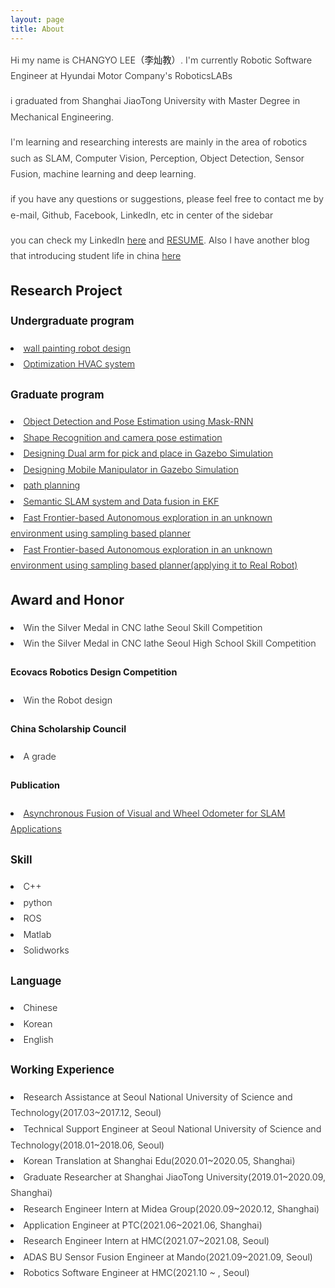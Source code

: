 ```yaml
---
layout: page
title: About
---
```


<div style="font-size: 0.9rem; font-weight:300; line-height: 1.6rem;">

Hi my name is CHANGYO LEE（李灿教）. I'm currently Robotic Software Engineer at Hyundai Motor Company's RoboticsLABs <br>

i graduated from Shanghai JiaoTong University with Master Degree in Mechanical Engineering. <br>

I'm learning and researching interests are mainly in the area of robotics such as SLAM, Computer Vision, Perception, Object Detection, Sensor Fusion, machine learning and deep learning.<br>

<!-- <p class="message" style="font-size: 0.9rem; font-weight: 700">

</p> -->

if you have any questions or suggestions, please feel free to contact me by e-mail, Github, Facebook, LinkedIn, etc in center of the sidebar<br>

you can check my LinkedIn <a href="https://www.linkedin.com/in/chan-gyo-lee-480b1a185/">here</a> and <a href="https://leechangyo.github.io/public/RESUME.pdf">RESUME</a>. Also I have another blog that introducing student life in china <a href="https://blog.naver.com/laowaibang">here</a><br>

<h2>Research Project</h2>
<h3>Undergraduate program</h3>
  <li> <a href="http://robot.ecovacs.cn/thread-99539-1-sortid-1.html">wall painting robot design</a> </li>
  <li> <a href="https://leechangyo.github.io/public/졸업논문_이찬교.pdf">Optimization HVAC system</a> </li>
<h3>Graduate program</h3>
  <li> <a href="https://leechangyo.github.io/public/ObjectDetectionPoseEstimation.pdf">Object Detection and Pose Estimation using Mask-RNN</a> </li>
  <li> <a href="https://youtu.be/oHN6IxD7TDc">Shape Recognition and camera pose estimation </a> </li>
  <li> <a href="https://youtu.be/IS2WA1j4Uro">Designing Dual arm for pick and place in Gazebo Simulation</a> </li>
  <li> <a href="https://youtu.be/xZGpy88DP90">Designing Mobile Manipulator in Gazebo Simulation</a> </li>
  <li> <a href="https://leechangyo.github.io/public/project.pdf">path planning</a> </li>
  <li> <a href="https://ieeexplore.ieee.org/abstract/document/9158880">Semantic SLAM system and Data fusion in EKF</a> </li>
  <li> <a href="https://youtu.be/-H2u51xzO54">Fast Frontier-based Autonomous exploration in an unknown environment using sampling based planner</a>  </li>
  <li> <a href="https://youtu.be/m540Aad6ZZ0">Fast Frontier-based Autonomous exploration in an unknown environment using sampling based planner(applying it to Real Robot)</a>  </li>

<h2>Award and Honor</h2>
<li> Win the Silver Medal in CNC lathe Seoul Skill Competition </li>
<li> Win the Silver Medal in CNC lathe Seoul High School Skill Competition </li>
<h4> Ecovacs Robotics Design Competition </h4>
  <li> Win the Robot design </li>
<h4> China Scholarship Council </h4>
  <li> A grade </li>
<h4> Publication </h4>
  <li> <a href="https://ieeexplore.ieee.org/abstract/document/9158880">Asynchronous Fusion of Visual and Wheel Odometer for SLAM Applications</a>  </li>

<h3> Skill </h3>
<li> C++</li>
<li> python</li>
<li> ROS</li>
<li> Matlab</li>
<li> Solidworks</li>

<h3>Language</h3>
<li> Chinese </li>
<li> Korean </li>
<li> English </li>

<h3> Working Experience </h3>
<li> Research Assistance at Seoul National University of Science and Technology(2017.03~2017.12, Seoul)</li>
<li> Technical Support Engineer at Seoul National University of Science and Technology(2018.01~2018.06, Seoul)</li>
<li> Korean Translation at Shanghai Edu(2020.01~2020.05, Shanghai)</li>
<li> Graduate Researcher at Shanghai JiaoTong University(2019.01~2020.09, Shanghai)</li>
<li> Research Engineer Intern at Midea Group(2020.09~2020.12, Shanghai)</li>
<li> Application Engineer at PTC(2021.06~2021.06, Shanghai)</li>
<li> Research Engineer Intern at HMC(2021.07~2021.08, Seoul)</li>
<li> ADAS BU Sensor Fusion Engineer at Mando(2021.09~2021.09, Seoul)</li>
<li> Robotics Software Engineer at HMC(2021.10 ~ , Seoul)</li>
</div>
